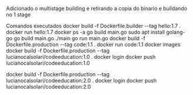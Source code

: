 
Adicionado o multistage building e retirando a copia do binario e buildando no 1 stage

Comandos executados 
docker build -f Dockerfile.builder  --tag hello:1.7 .
docker run hello:1.7
docker ps -a
go build main.go
sudo apt install golang-go 
go build main.go
./main go run main.go
docker build -f Dockerfile.production --tag code:1.1 .
docker run code:1.1
docker images
docker build -f Dockerfile.production --tag lucianocalsolari/codeeducation:1.0 .
docker login
docker push lucianocalsolari/codeeducation:1.0

docker build -f Dockerfile.production --tag lucianocalsolari/codeeducation:2.0 .
docker login
docker push lucianocalsolari/codeeducation:2.0